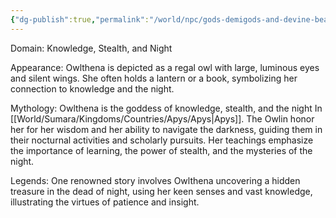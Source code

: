 ```yaml
---
{"dg-publish":true,"permalink":"/world/npc/gods-demigods-and-devine-beasts/way-of-the-great-ape/gods/owlthena-the-night-watcher/"}
---
```


Domain: Knowledge, Stealth, and Night

Appearance: Owlthena is depicted as a regal owl with large, luminous eyes and silent wings. She often holds a lantern or a book, symbolizing her connection to knowledge and the night.

Mythology: Owlthena is the goddess of knowledge, stealth, and the night In [[World/Sumara/Kingdoms/Countries/Apys/Apys\|Apys]]. The Owlin honor her for her wisdom and her ability to navigate the darkness, guiding them in their nocturnal activities and scholarly pursuits. Her teachings emphasize the importance of learning, the power of stealth, and the mysteries of the night.

Legends: One renowned story involves Owlthena uncovering a hidden treasure in the dead of night, using her keen senses and vast knowledge, illustrating the virtues of patience and insight.
